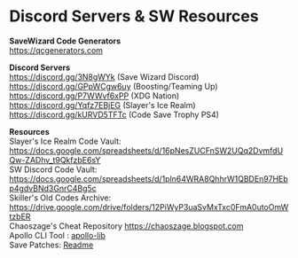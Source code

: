 # Discord Servers & SW Resources

**SaveWizard Code Generators**  
https://qcgenerators.com

**Discord Servers**  
https://discord.gg/3N8gWYk (Save Wizard Discord)  
https://discord.gg/GPpWCgw6uy (Boosting/Teaming Up)  
https://discord.gg/P7WWvf6xPP (XDG Nation)  
https://discord.gg/Yqfz7EBjEG (Slayer's Ice Realm)  
https://discord.gg/kURVD5TFTc (Code Save Trophy PS4)  

**Resources**  
Slayer's Ice Realm Code Vault: https://docs.google.com/spreadsheets/d/16pNesZUCFnSW2UQq2DvmfdUQw-ZADhv_t9QkfzbE6sY  
SW Discord Code Vault: https://docs.google.com/spreadsheets/d/1pln64WRA8QhhrW1QBDEn97HEbp4gdvBNd3GnrC4Bg5c  
Skiller's Old Codes Archive: https://drive.google.com/drive/folders/12PiWyP3uaSvMxTxc0FmA0utoOmWtzbER  
Chaoszage's Cheat Repository https://chaoszage.blogspot.com  
Apollo CLI Tool : [apollo-lib](https://github.com/bucanero/apollo-lib)  
Save Patches: [Readme](Apollo-Save-Patches)

